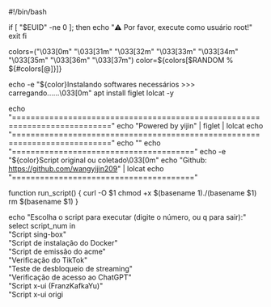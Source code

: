 #!/bin/bash

if [ "$EUID" -ne 0 ]; then
  echo "⚠️ Por favor, execute como usuário root!"
  exit
fi

colors=("\033[0m" "\033[31m" "\033[32m" "\033[33m" "\033[34m" "\033[35m" "\033[36m" "\033[37m")
color=${colors[$RANDOM % ${#colors[@]}]}

echo -e "${color}Instalando softwares necessários >>> carregando......\033[0m"
apt install figlet lolcat -y

echo "==========================================================================="
echo "Powered  by  yijin" | figlet | lolcat
echo "==========================================================================="
echo ""
echo "======================================="
echo -e "${color}Script original ou coletado\033[0m"
echo "Github: https://github.com/wangyijin209" | lolcat
echo "======================================="

function run_script() {
  curl -O $1
  chmod +x $(basename $1)
  ./$(basename $1)
  rm $(basename $1)
}

echo "Escolha o script para executar (digite o número, ou q para sair):"
select script_num in \
  "Script sing-box" \
  "Script de instalação do Docker" \
  "Script de emissão do acme" \
  "Verificação do TikTok" \
  "Teste de desbloqueio de streaming" \
  "Verificação de acesso ao ChatGPT" \
  "Script x-ui (FranzKafkaYu)" \
  "Script x-ui origi
